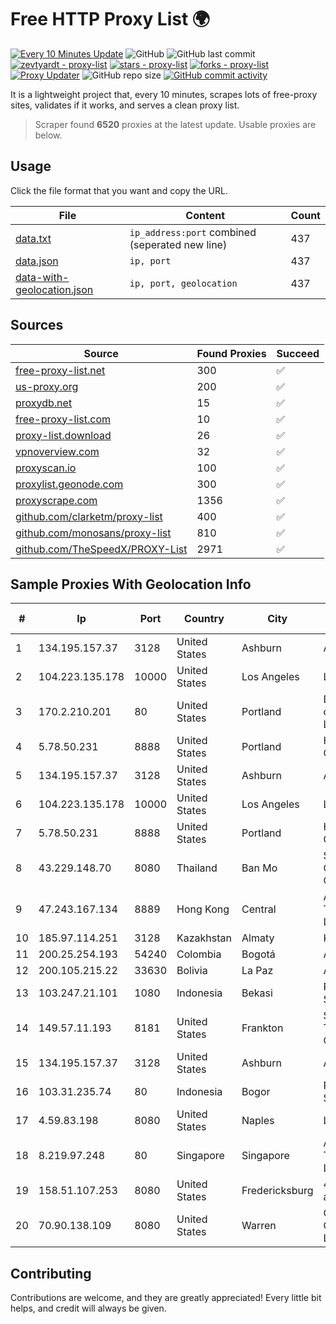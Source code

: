 
# Free HTTP Proxy List 🌍

[![Every 10 Minutes Update](https://github.com/mertguvencli/http-proxy-list/actions/workflows/main.yml/badge.svg?branch=main)](https://github.com/mertguvencli/http-proxy-list/actions/workflows/main.yml)
![GitHub](https://img.shields.io/github/license/mertguvencli/http-proxy-list)
![GitHub last commit](https://img.shields.io/github/last-commit/mertguvencli/http-proxy-list)
[![zevtyardt - proxy-list](https://img.shields.io/static/v1?label=zevtyardt&message=proxy-list&color=blue&logo=github)](https://github.com/zevtyardt/proxy-list "Go to GitHub repo")
[![stars - proxy-list](https://img.shields.io/github/stars/zevtyardt/proxy-list?style=social)](https://github.com/zevtyardt/proxy-list)
[![forks - proxy-list](https://img.shields.io/github/forks/zevtyardt/proxy-list?style=social)](https://github.com/zevtyardt/proxy-list)
[![Proxy Updater](https://github.com/zevtyardt/proxy-list/workflows/Proxy%20Updater/badge.svg)](https://github.com/zevtyardt/proxy-list/actions?query=workflow:"Proxy+Updater")
![GitHub repo size](https://img.shields.io/github/repo-size/zevtyardt/proxy-list)
[![GitHub commit activity](https://img.shields.io/github/commit-activity/m/zevtyardt/proxy-list?logo=commits)](https://github.com/zevtyardt/proxy-list/commits/main)

It is a lightweight project that, every 10 minutes, scrapes lots of free-proxy sites, validates if it works, and serves a clean proxy list.

> Scraper found **6520** proxies at the latest update. Usable proxies are below.

## Usage

Click the file format that you want and copy the URL.

|File|Content|Count|
|----|-------|-----|
|[data.txt](https://raw.githubusercontent.com/mertguvencli/http-proxy-list/main/proxy-list/data.txt)|`ip_address:port` combined (seperated new line)|437|
|[data.json](https://raw.githubusercontent.com/mertguvencli/http-proxy-list/main/proxy-list/data.json)|`ip, port`|437|
|[data-with-geolocation.json](https://raw.githubusercontent.com/mertguvencli/http-proxy-list/main/proxy-list/data-with-geolocation.json)|`ip, port, geolocation`|437|

## Sources

|Source|Found Proxies|Succeed|
|------|-------------|-------|
|[free-proxy-list.net](https://free-proxy-list.net)|300|✅|
|[us-proxy.org](https://www.us-proxy.org)|200|✅|
|[proxydb.net](http://proxydb.net)|15|✅|
|[free-proxy-list.com](https://free-proxy-list.com/?page=&port=&type%5B%5D=http&type%5B%5D=https&up_time=0&search=Search)|10|✅|
|[proxy-list.download](https://www.proxy-list.download/HTTP)|26|✅|
|[vpnoverview.com](https://vpnoverview.com/privacy/anonymous-browsing/free-proxy-servers)|32|✅|
|[proxyscan.io](https://www.proxyscan.io)|100|✅|
|[proxylist.geonode.com](https://proxylist.geonode.com/api/proxy-list?limit=300&page=1&sort_by=lastChecked&sort_type=desc&protocols=http,https)|300|✅|
|[proxyscrape.com](https://api.proxyscrape.com/v2/?request=displayproxies&protocol=http&timeout=10000&country=all&ssl=all&anonymity=all)|1356|✅|
|[github.com/clarketm/proxy-list](https://raw.githubusercontent.com/clarketm/proxy-list/master/proxy-list-raw.txt)|400|✅|
|[github.com/monosans/proxy-list](https://raw.githubusercontent.com/monosans/proxy-list/main/proxies/http.txt)|810|✅|
|[github.com/TheSpeedX/PROXY-List](https://raw.githubusercontent.com/TheSpeedX/PROXY-List/master/http.txt)|2971|✅|


## Sample Proxies With Geolocation Info

|#|Ip|Port|Country|City|Internet Service Provider|
|-|--|----|-------|----|-------------------------|
|1|134.195.157.37|3128|United States|Ashburn|AB E-Commerce|
|2|104.223.135.178|10000|United States|Los Angeles|LayerHost|
|3|170.2.210.201|80|United States|Portland|Daimler Trucks of North America LLC|
|4|5.78.50.231|8888|United States|Portland|Hetzner Online GmbH|
|5|134.195.157.37|3128|United States|Ashburn|AB E-Commerce|
|6|104.223.135.178|10000|United States|Los Angeles|LayerHost|
|7|5.78.50.231|8888|United States|Portland|Hetzner Online GmbH|
|8|43.229.148.70|8080|Thailand|Ban Mo|Siamdata Communication Co.|
|9|47.243.167.134|8889|Hong Kong|Central|Alibaba (US) Technology Co., Ltd.|
|10|185.97.114.251|3128|Kazakhstan|Almaty|KZNLS Network|
|11|200.25.254.193|54240|Colombia|Bogotá|Andinet ON Line|
|12|200.105.215.22|33630|Bolivia|La Paz|AXS Bolivia S. A.|
|13|103.247.21.101|1080|Indonesia|Bekasi|PT wifian Solution|
|14|149.57.11.193|8181|United States|Frankton|Swayzee Telephone Company, Inc.|
|15|134.195.157.37|3128|United States|Ashburn|AB E-Commerce|
|16|103.31.235.74|80|Indonesia|Bogor|PT Usaha Adi Sanggoro|
|17|4.59.83.198|8080|United States|Naples|Level 3|
|18|8.219.97.248|80|Singapore|Singapore|Alibaba (US) Technology Co., Ltd.|
|19|158.51.107.253|8080|United States|Fredericksburg|4 ip Technology and Media, LLC|
|20|70.90.138.109|8080|United States|Warren|Comcast Cable Communications, LLC|



## Contributing

Contributions are welcome, and they are greatly appreciated! Every
little bit helps, and credit will always be given.

